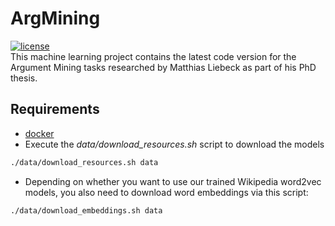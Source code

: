 # ArgMining
[![license](https://img.shields.io/github/license/mashape/apistatus.svg?maxAge=2592000)](https://github.com/Liebeck/ArgMining/blob/master/LICENSE.md)  
This machine learning project contains the latest code version for the Argument Mining tasks researched by Matthias Liebeck as part of his PhD thesis.

## Requirements
* [docker](https://www.docker.com/)
* Execute the *data/download_resources.sh* script to download the models
``` bash
./data/download_resources.sh data

```
* Depending on whether you want to use our trained Wikipedia word2vec models, you also need to download word embeddings via this script:
``` bash
./data/download_embeddings.sh data

```